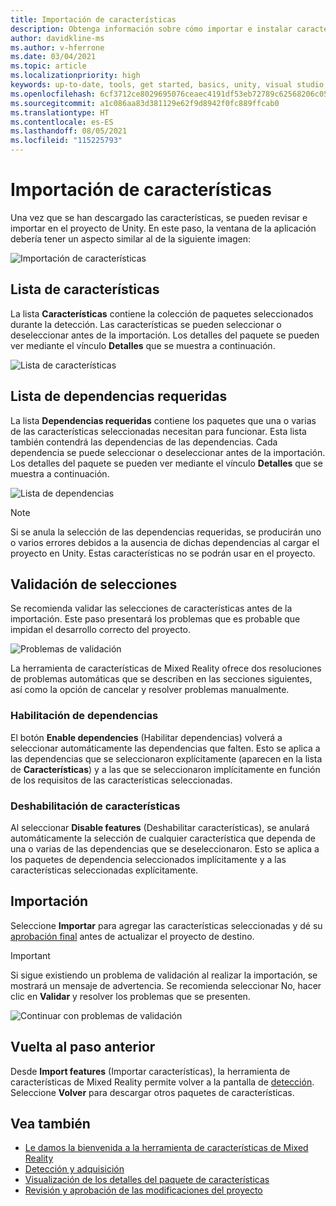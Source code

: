 ```yaml
---
title: Importación de características
description: Obtenga información sobre cómo importar e instalar características desde la herramienta de características de MR para el desarrollo de HoloLens y VR.
author: davidkline-ms
ms.author: v-hferrone
ms.date: 03/04/2021
ms.topic: article
ms.localizationpriority: high
keywords: up-to-date, tools, get started, basics, unity, visual studio, toolkit, mixed reality headset, windows mixed reality headset, virtual reality headset, installation, Windows, HoloLens, emulator, unreal, openxr
ms.openlocfilehash: 6cf3712ce8029695076ceaec4191df53eb72789c62568206c056f1afc6c04c3b
ms.sourcegitcommit: a1c086aa83d381129e62f9d8942f0fc889ffcab0
ms.translationtype: HT
ms.contentlocale: es-ES
ms.lasthandoff: 08/05/2021
ms.locfileid: "115225793"
---
```

# <a name="importing-features"></a>Importación de características

Una vez que se han descargado las características, se pueden revisar e importar en el proyecto de Unity. En este paso, la ventana de la aplicación debería tener un aspecto similar al de la siguiente imagen:

![Importación de características](images/FeatureToolImport.png)

## <a name="features-list"></a>Lista de características

La lista **Características** contiene la colección de paquetes seleccionados durante la detección. Las características se pueden seleccionar o deseleccionar antes de la importación. Los detalles del paquete se pueden ver mediante el vínculo **Detalles** que se muestra a continuación.

![Lista de características](images/FeaturesList.png)

## <a name="required-dependencies-list"></a>Lista de dependencias requeridas

La lista **Dependencias requeridas** contiene los paquetes que una o varias de las características seleccionadas necesitan para funcionar. Esta lista también contendrá las dependencias de las dependencias. Cada dependencia se puede seleccionar o deseleccionar antes de la importación. Los detalles del paquete se pueden ver mediante el vínculo **Detalles** que se muestra a continuación.

![Lista de dependencias](images/RequiredDependencyList.png)

> [!NOTE]
> Si se anula la selección de las dependencias requeridas, se producirán uno o varios errores debidos a la ausencia de dichas dependencias al cargar el proyecto en Unity. Estas características no se podrán usar en el proyecto.

## <a name="validating-selections"></a>Validación de selecciones

Se recomienda validar las selecciones de características antes de la importación. Este paso presentará los problemas que es probable que impidan el desarrollo correcto del proyecto.

![Problemas de validación](images/ValidationIssues.png)

La herramienta de características de Mixed Reality ofrece dos resoluciones de problemas automáticas que se describen en las secciones siguientes, así como la opción de cancelar y resolver problemas manualmente.

### <a name="enable-dependencies"></a>Habilitación de dependencias

El botón **Enable dependencies** (Habilitar dependencias) volverá a seleccionar automáticamente las dependencias que falten. Esto se aplica a las dependencias que se seleccionaron explícitamente (aparecen en la lista de **Características**) y a las que se seleccionaron implícitamente en función de los requisitos de las características seleccionadas.

### <a name="disable-features"></a>Deshabilitación de características

Al seleccionar **Disable features** (Deshabilitar características), se anulará automáticamente la selección de cualquier característica que dependa de una o varias de las dependencias que se deseleccionaron. Esto se aplica a los paquetes de dependencia seleccionados implícitamente y a las características seleccionadas explícitamente.

## <a name="importing"></a>Importación

Seleccione **Importar** para agregar las características seleccionadas y dé su [aprobación final](reviewing-changes.md) antes de actualizar el proyecto de destino.

> [!IMPORTANT]
> Si sigue existiendo un problema de validación al realizar la importación, se mostrará un mensaje de advertencia. Se recomienda seleccionar No, hacer clic en **Validar** y resolver los problemas que se presenten.
>
> ![Continuar con problemas de validación](images/ValidationContinueAnyway.png)

## <a name="going-back-to-the-previous-step"></a>Vuelta al paso anterior

Desde **Import features** (Importar características), la herramienta de características de Mixed Reality permite volver a la pantalla de [detección](discovering-features.md). Seleccione **Volver** para descargar otros paquetes de características.

## <a name="see-also"></a>Vea también

- [Le damos la bienvenida a la herramienta de características de Mixed Reality](welcome-to-mr-feature-tool.md)
- [Detección y adquisición](discovering-features.md)
- [Visualización de los detalles del paquete de características](viewing-package-details.md)
- [Revisión y aprobación de las modificaciones del proyecto](reviewing-changes.md)